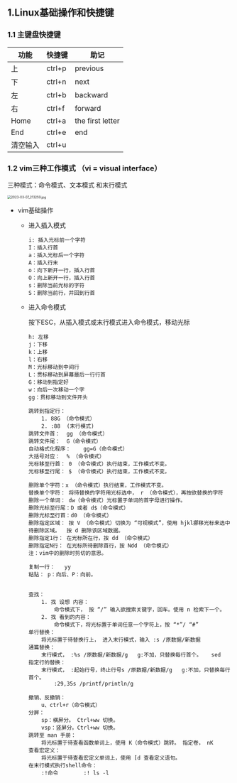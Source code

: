 ## 1.Linux基础操作和快捷键

### 1.1 主键盘快捷键

|功能     |快捷键            |助记|
|--------|-----------------|--------------|
|上 |ctrl+p | previous         |
|下 |ctrl+n | next             |
|左 |ctrl+b | backward         |
|右 |ctrl+f | forward          |
|Home |ctrl+a | the first letter |
|End |ctrl+e | end              |
|清空输入 |ctrl+u |                  |



### 1.2 vim三种工作模式 （vi = visual interface）

三种模式：命令模式、文本模式 和末行模式

 <img src="https://cdn.jsdelivr.net/gh/maphileas/blog_album@main/note/2023-03-07_213259.jpg" alt="2023-03-07_213259.jpg" style="zoom:50%;" />



- vim基础操作

  - 进入插入模式

    ```text
    i: 插入光标前一个字符
    I：插入行首
    a：插入光标后一个字符
    A：插入行末
    o：向下新开一行，插入行首
    O：向上新开一行，插入行首
    s：删除当前光标的字符
    S：删除当前行，并回到行首
    ```

    

  - 进入命令模式

    按下ESC，从插入模式或末行模式进入命令模式，移动光标

    ```text
    h: 左移
    j：下移
    k：上移
    l：右移
    M：光标移动到中间行
    L：贯标移动到屏幕最后一行行首
    G：移动到指定好
    w：向后一次移动一个字
    gg：贯标移动到文件开头
    ```

    ```text
    跳转到指定行：
    	1. 88G （命令模式）
    	2. :88  (末行模式)
    跳转文件首：	gg （命令模式）
    跳转文件尾：	G（命令模式）
    自动格式化程序：	gg=G（命令模式）
    大括号对应：	% （命令模式）
    光标移至行首：	0 （命令模式）执行结束，工作模式不变。
    光标移至行尾：	$ （命令模式）执行结束，工作模式不变。
    ```

    ```text
    删除单个字符：x （命令模式）执行结束，工作模式不变。
    替换单个字符：	将待替换的字符用光标选中， r （命令模式），再按欲替换的字符
    删除一个单词：	dw（命令模式）光标置于单词的首字母进行操作。
    删除光标至行尾：D 或者 d$（命令模式）
    删除光标至行首：d0 （命令模式）
    删除指定区域：	按 V （命令模式）切换为 “可视模式”，使用 hjkl挪移光标来选中待删除区域。  按 d 删除该区域数据。
    删除指定1行：	在光标所在行，按 dd （命令模式）
    删除指定N行：	在光标所待删除首行，按 Ndd （命令模式）
    注：vim中的删除时剪切的意思。
    ```
    
    ```text
    复制一行：	yy
    粘贴：	p：向后、P：向前。
    ```
    
    ```text
    
    查找：
    	1. 找 设想 内容：
    		命令模式下， 按 “/” 输入欲搜索关键字，回车。使用 n 检索下一个。
    	2. 找 看到的内容：
    		命令模式下，将光标置于单词任意一个字符上，按 “*”/ “#” 
    单行替换：
    	将光标置于待替换行上， 进入末行模式，输入 :s /原数据/新数据
    通篇替换：
    	末行模式， :%s /原数据/新数据/g   g:不加，只替换每行首个。   sed 
    指定行的替换：
    	末行模式， :起始行号，终止行号s /原数据/新数据/g   g:不加，只替换每行首个。
    		:29,35s /printf/println/g
    ```
    
    ```text
    撤销、反撤销：
    	u、ctrl+r（命令模式）
    分屏：
    	sp：横屏分。 Ctrl+ww 切换。
    	vsp：竖屏分。Ctrl+ww 切换。
    跳转至 man 手册：
    	将光标置于待查看函数单词上，使用 K（命令模式）跳转。 指定卷， nK
    查看宏定义：
    	将光标置于待查看宏定义单词上，使用 [d 查看定义语句。
    在末行模式执行shell命令：
    	:!命令		:! ls -l 
    ```
    
    



